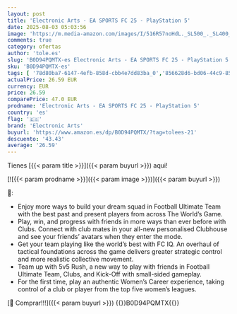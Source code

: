 ```yaml
---
layout: post
title: 'Electronic Arts - EA SPORTS FC 25 - PlayStation 5'
date: 2025-08-03 05:03:56
image: 'https://m.media-amazon.com/images/I/516R57noHdL._SL500_._SL400_.jpg'
comments: true
category: ofertas
author: 'tole.es'
slug: 'B0D94PQMTX-es Electronic Arts - EA SPORTS FC 25 - PlayStation 5'
sku: 'B0D94PQMTX-es'
tags: [ '78d80ba7-6147-4efb-858d-cbb4e7dd83ba_0','856628d6-bd06-44c9-8556-c5cb75f77e2b_0','856628d6-bd06-44c9-8556-c5cb75f77e2b_2201','856628d6-bd06-44c9-8556-c5cb75f77e2b_3601','856628d6-bd06-44c9-8556-c5cb75f77e2b_5101','Arborist Merchandising Root','Custom Stores','Hardware y juegos para PlayStation 5','Importaciones en Videojuegos','Inglaterra','Juegos para PlayStation 5','Preventa de Videojuegos','Self Service','Special Features Stores','Tienda de Importaciones inglesas','Videojuegos','Videojuegos más esperados','electronic arts','playstation','🇪🇸', ]
actualPrice: 26.59 EUR
currency: EUR
price: 26.59
comparePrice: 47.0 EUR
prodname: 'Electronic Arts - EA SPORTS FC 25 - PlayStation 5'
country: 'es'
flag: '🇪🇸'
brand: 'Electronic Arts'
buyurl: 'https://www.amazon.es/dp/B0D94PQMTX/?tag=tolees-21'
descuento: '43.43'
average: '26.59'
---
```


Tienes [{{< param title >}}]({{< param buyurl >}}) aqui!

[![{{< param prodname >}}]({{< param image >}})]({{< param buyurl >}})

🔎:

- Enjoy more ways to build your dream squad in Football Ultimate Team with the best past and present players from across The World’s Game.
- Play, win, and progress with friends in more ways than ever before with Clubs. Connect with club mates in your all-new personalised Clubhouse and see your friends’ avatars when they enter the mode.
- Get your team playing like the world’s best with FC IQ. An overhaul of tactical foundations across the game delivers greater strategic control and more realistic collective movement.
- Team up with 5v5 Rush, a new way to play with friends in Football Ultimate Team, Clubs, and Kick-Off with small-sided gameplay.
- For the first time, play an authentic Women’s Career experience, taking control of a club or player from the top five women’s leagues.

[🛒 Comprar!!!]({{< param buyurl >}})
{{<world>}}B0D94PQMTX{{</world>}}
